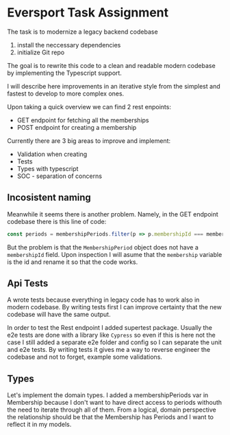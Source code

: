 # Eversport Task Assignment

The task is to modernize a legacy backend codebase

1. install the neccessary dependencies
2. initialize Git repo

The goal is to rewrite this code to a clean and readable modern codebase by implementing the Typescript support.

I will describe here improvements in an iterative style from the simplest and fastest to develop to more complex ones.

Upon taking a quick overview we can find 2 rest enpoints:

* GET endpoint for fetching all the memberships
* POST endpoint for creating a membership

Currently there are 3 big areas to improve and implement:

* Validation when creating
* Tests
* Types with typescript
* SOC - separation of concerns

## Incosistent naming

Meanwhile it seems there is another problem. Namely, in the GET endpoint codebase there is this line of code:

```javascript
const periods = membershipPeriods.filter(p => p.membershipId === membership.id)
```

But the problem is that the `MembershipPeriod` object does not have a `membershipId` field. Upon inspection I will asume that the `membership` variable is the id and rename it so that the code works.

## Api Tests

A wrote tests because everything in legacy code has to work also in modern codebase. By writing tests first I can improve certainty that the new codebase will have the same output. 

In order to test the Rest endpoint I added supertest package. Usually the e2e tests are done with a library like `Cypress` so even if this is here not the case I still added a separate e2e folder and config so I can separate the unit and e2e tests. By writing tests it gives me a way to reverse engineer the codebase and not to forget, example some validations.

## Types
Let's implement the domain types. I added a membershipPeriods var in Membership because I don't want to have direct access to periods withouth the need to iterate through all of them. From a logical, domain perspective the relationship should be that the Membership has Periods and I want to reflect it in my models.
